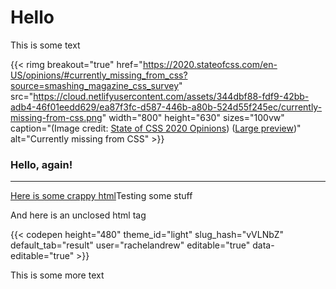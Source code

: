 # Hello

This is some text

{{< rimg breakout="true" href="https://2020.stateofcss.com/en-US/opinions/#currently_missing_from_css?source=smashing_magazine_css_survey" src="https://cloud.netlifyusercontent.com/assets/344dbf88-fdf9-42bb-adb4-46f01eedd629/ea87f3fc-d587-446b-a80b-524d55f245ec/currently-missing-from-css.png" width="800" height="630" sizes="100vw" caption="(Image credit: <a href=''>State of CSS 2020 Opinions</a>) (<a href='https://cloud.netlifyusercontent.com/assets/344dbf88-fdf9-42bb-adb4-46f01eedd629/ea87f3fc-d587-446b-a80b-524d55f245ec/currently-missing-from-css.png'>Large preview</a>)" alt="Currently missing from CSS" >}}

### Hello, again!

---

<a href>Here is some crappy html</a>Testing some stuff

<span>And here is an unclosed html tag

{{< codepen height="480" theme_id="light" slug_hash="vVLNbZ" default_tab="result" user="rachelandrew" editable="true" data-editable="true" >}}

This is some more text

